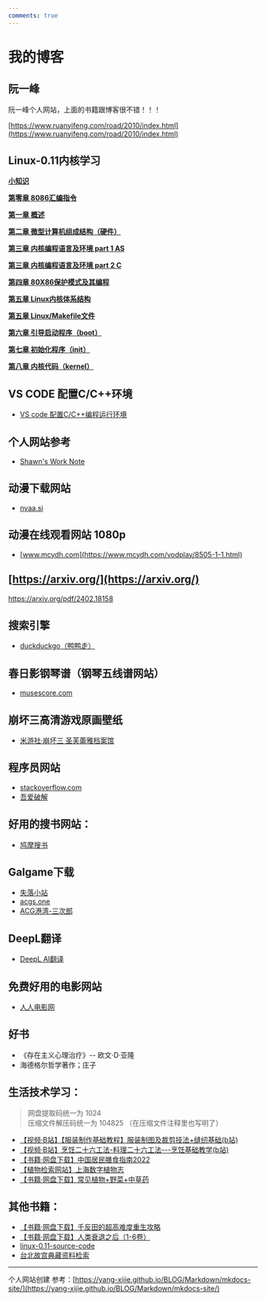 ```yaml
---
comments: true
---
```


# 我的博客

## 阮一峰

阮一峰个人网站，上面的书籍跟博客很不错！！！

[https://www.ruanyifeng.com/road/2010/index.html](https://www.ruanyifeng.com/road/2010/index.html)

## Linux-0.11内核学习

**[小知识](./linux011/tips.md)**

**[第零章 8086汇编指令](./linux011/8086asm.md)**

**[第一章 概述](./linux011/p1.md)**

**[第二章 微型计算机组成结构（硬件）](./linux011/p2.md)**

**[第三章 内核编程语言及环境 part 1 AS](./linux011/p3-as.md)**

**[第三章 内核编程语言及环境 part 2 C](./linux011/p3-c.md)**

**[第四章 80X86保护模式及其编程](./linux011/p4.md)**

**[第五章 Linux内核体系结构](./linux011/p5.md)**

**[第五章 Linux/Makefile文件](./linux011/p5-12.md)**

**[第六章 引导启动程序（boot）](./linux011/p6.md)**

**[第七章 初始化程序（init）](./linux011/p7.md)**

**[第八章 内核代码（kernel）](./linux011/p8.md)**

## VS CODE 配置C/C++环境

- [VS code 配置C/C++编程运行环境](https://blog.csdn.net/qq_42417071/article/details/137438374)

## 个人网站参考

- [Shawn's Work Note](https://shawn-nie.github.io/)

## 动漫下载网站
- [nyaa.si](https://nyaa.si/)

## 动漫在线观看网站 1080p
- [www.mcydh.com](https://www.mcydh.com/vodplay/8505-1-1.html)

## [https://arxiv.org/](https://arxiv.org/)

https://arxiv.org/pdf/2402.18158


## 搜索引擎

- [duckduckgo（鸭鸭走）](https://duckduckgo.com/)

## 春日影钢琴谱（钢琴五线谱网站）
- [musescore.com](https://musescore.com/user/79422529/scores/14696314)

## 崩坏三高清游戏原画壁纸
- [米游社·崩坏三 圣芙蕾雅档案馆](https://bbs.mihoyo.com/bh3/wiki/channel/map/24/37?bbs_presentation_style=no_header)  
## 程序员网站
- [stackoverflow.com](https://stackoverflow.com/)
- [吾爱破解](https://www.52pojie.cn/)
## 好用的搜书网站：
- [鸠摩搜书](https://www.jiumodiary.com/)
## Galgame下载
- [失落小站](https://www.shinnku.com/)  
- [acgs.one](https://acgs.one/game/8.html#comments) 
- [ACG港湾-三次郎](https://www.acggw.club/) 
## DeepL翻译
- [DeepL AI翻译](https://www.deepl.com/zh/translator/l/en/zh)
## 免费好用的电影网站
- [人人电影网](https://www.rrdynb.com/index.html)

## 好书


- 《存在主义心理治疗》-- 欧文·D·亚隆
- 海德格尔哲学著作；庄子



## 生活技术学习：
> 网盘提取码统一为 1024  
> 压缩文件解压码统一为 104825  （在压缩文件注释里也写明了）


- [【视频·B站】【服装制作基础教程】服装制图及裁剪技法+缝纫基础(b站)](https://www.bilibili.com/video/BV1jx411n7L9/?spm_id_from=333.999.0.0&vd_source=bf570b42226af32f99e67166edb383b5)  
- [【视频·B站】烹饪二十六工法-料理二十六工法---烹饪基础教学(b站)](https://www.bilibili.com/video/BV1UW411k734/?spm_id_from=333.999.0.0&vd_source=bf570b42226af32f99e67166edb383b5) 
- [【书籍·网盘下载】中国居民膳食指南2022](https://pan.baidu.com/s/1X8CHn_bG8OVSPVLm3yyaDA?pwd=1024)
- [【植物检索网站】上海数字植物志](https://shflora.ibiodiversity.net/pages/taxon.html)
- [【书籍·网盘下载】常见植物+野菜+中草药](https://pan.baidu.com/s/19z56w5ZU2m93hFagtNY5Gw?pwd=1024)

## 其他书籍：
- [【书籍·网盘下载】千反田的超高难度重生攻略](https://pan.baidu.com/s/14C0z6Nnx2u-zOrQ0ThVWzQ?pwd=1024) 
- [【书籍·网盘下载】人类衰退之后（1-6卷）](https://pan.baidu.com/s/1YiyQm_iV8J96TAA6i9CDfg?pwd=1024)
- [linux-0.11-source-code](https://github.com/chen-xinglong/Linux-0.11-soucecode)
- [台北故宫典藏资料检索](https://digitalarchive.npm.gov.tw/)


---

个人网站创建 参考：[https://yang-xijie.github.io/BLOG/Markdown/mkdocs-site/](https://yang-xijie.github.io/BLOG/Markdown/mkdocs-site/)  
